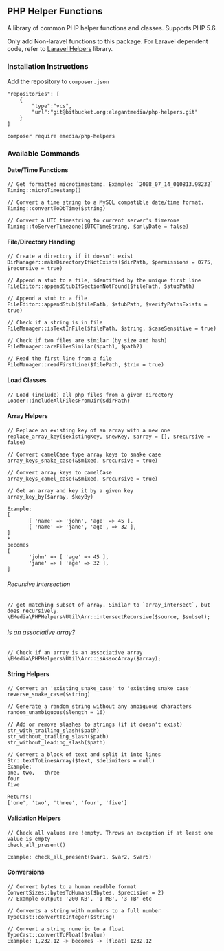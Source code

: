 ## PHP Helper Functions

A library of common PHP helper functions and classes. Supports PHP 5.6.

Only add Non-laravel functions to this package. For Laravel dependent code, refer to [Laravel Helpers](https://bitbucket.org/elegantmedia/laravel-helpers/src) library.

### Installation Instructions

Add the repository to `composer.json`
```
"repositories": [
	{
	    "type":"vcs",
	    "url":"git@bitbucket.org:elegantmedia/php-helpers.git"
	}
]
```

```
composer require emedia/php-helpers
```

### Available Commands

#### Date/Time Functions
```
// Get formatted microtimestamp. Example: `2008_07_14_010813.98232`
Timing::microTimestamp()

// Convert a time string to a MySQL compatible date/time format.
Timing::convertToDbTime($string)

// Convert a UTC timestring to current server's timezone
Timing::toServerTimezone($UTCTimeString, $onlyDate = false)
```

#### File/Directory Handling
```
// Create a directory if it doesn't exist
DirManager::makeDirectoryIfNotExists($dirPath, $permissions = 0775, $recursive = true)

// Append a stub to a file, identified by the unique first line
FileEditor::appendStubIfSectionNotFound($filePath, $stubPath)

// Append a stub to a file
FileEditor::appendStub($filePath, $stubPath, $verifyPathsExists = true)

// Check if a string is in file
FileManager::isTextInFile($filePath, $string, $caseSensitive = true)

// Check if two files are similar (by size and hash)
FileManager::areFilesSimilar($path1, $path2)

// Read the first line from a file
FileManager::readFirstLine($filePath, $trim = true)
```

#### Load Classes

```
// Load (include) all php files from a given directory
Loader::includeAllFilesFromDir($dirPath)
```

#### Array Helpers
```
// Replace an existing key of an array with a new one
replace_array_key($existingKey, $newKey, $array = [], $recursive = false)

// Convert camelCase type array keys to snake case
array_keys_snake_case(&$mixed, $recursive = true)

// Convert array keys to camelCase
array_keys_camel_case(&$mixed, $recursive = true)
```

```
// Get an array and key it by a given key
array_key_by($array, $keyBy)

Example:
[
       [ 'name' => 'john', 'age' => 45 ],
       [ 'name' => 'jane', 'age', => 32 ],
]
*
becomes
[
       'john' => [ 'age' => 45 ],
       'jane' => [ 'age' => 32 ],
]
```

###### Recursive Intersection

```
// get matching subset of array. Similar to `array_intersect`, but does recursively.
\EMedia\PHPHelpers\Util\Arr::intersectRecursive($source, $subset);
```

###### Is an associative array?

```
// Check if an array is an associative array
\EMedia\PHPHelpers\Util\Arr::isAssocArray($array);
```


#### String Helpers

```
// Convert an 'existing_snake_case' to 'existing snake case'
reverse_snake_case($string)

// Generate a random string without any ambiguous characters
random_unambiguous($length = 16)

// Add or remove slashes to strings (if it doesn't exist)
str_with_trailing_slash($path)
str_without_trailing_slash($path)
str_without_leading_slash($path)

// Convert a block of text and split it into lines
Str::textToLinesArray($text, $delimiters = null)
Example:
one, two,   three
four
five

Returns:
['one', 'two', 'three', 'four', 'five']
```

#### Validation Helpers

```
// Check all values are !empty. Throws an exception if at least one value is empty
check_all_present()

Example: check_all_present($var1, $var2, $var5)
```

#### Conversions

```
// Convert bytes to a human readble format
ConvertSizes::bytesToHumans($bytes, $precision = 2)
// Example output: '200 KB', '1 MB', '3 TB' etc

// Converts a string with numbers to a full number
TypeCast::convertToInteger($string)

// Convert a string numeric to a float
TypeCast::convertToFloat($value)
Example: 1,232.12 -> becomes -> (float) 1232.12
```
